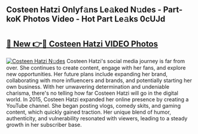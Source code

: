 ## Costeen Hatzi Onlyf𝚊ns Le𝚊ked N𝚞des - Part-koK Photos Video - Hot Part Le𝚊ks 0cUJd

# <h2><a href="http://ac44322.deff.icu/?id=Costeen+Hatzi">🔗 New 👉🔴 Costeen Hatzi VIDEO Photos</a></h2>

[![Costeen Hatzi N𝚞des](https://i.imgur.com/rIISA9y.gif)](http://ac44322.deff.icu/?id=Costeen+Hatzi)
Costeen Hatzi's social media journey is far from over. She continues to create content, engage with her fans, and explore new opportunities. Her future plans include expanding her brand, collaborating with more influencers and brands, and potentially starting her own business. With her unwavering determination and undeniable charisma, there's no telling how far Costeen Hatzi will go in the digital world. In 2015, Costeen Hatzi expanded her online presence by creating a YouTube channel. She began posting vlogs, comedy skits, and gaming content, which quickly gained traction. Her unique blend of humor, authenticity, and vulnerability resonated with viewers, leading to a steady growth in her subscriber base.
